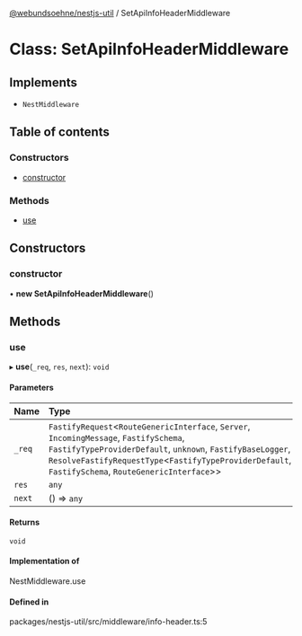 [@webundsoehne/nestjs-util](../README.md) / SetApiInfoHeaderMiddleware

# Class: SetApiInfoHeaderMiddleware

## Implements

- `NestMiddleware`

## Table of contents

### Constructors

- [constructor](SetApiInfoHeaderMiddleware.md#constructor)

### Methods

- [use](SetApiInfoHeaderMiddleware.md#use)

## Constructors

### constructor

• **new SetApiInfoHeaderMiddleware**()

## Methods

### use

▸ **use**(`_req`, `res`, `next`): `void`

#### Parameters

| Name | Type |
| :------ | :------ |
| `_req` | `FastifyRequest`<`RouteGenericInterface`, `Server`, `IncomingMessage`, `FastifySchema`, `FastifyTypeProviderDefault`, `unknown`, `FastifyBaseLogger`, `ResolveFastifyRequestType`<`FastifyTypeProviderDefault`, `FastifySchema`, `RouteGenericInterface`\>\> |
| `res` | `any` |
| `next` | () => `any` |

#### Returns

`void`

#### Implementation of

NestMiddleware.use

#### Defined in

packages/nestjs-util/src/middleware/info-header.ts:5
